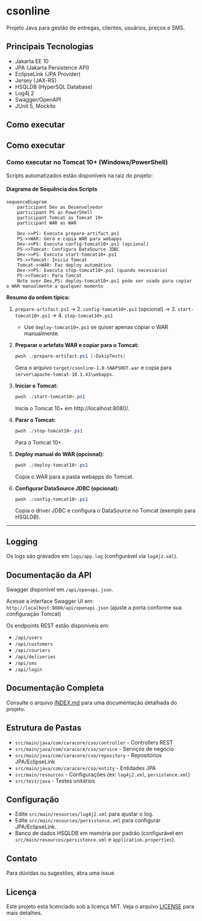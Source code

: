 # csonline

Projeto Java para gestão de entregas, clientes, usuários, preços e SMS.

## Principais Tecnologias

- Jakarta EE 10
- JPA (Jakarta Persistence API)
- EclipseLink (JPA Provider)
- Jersey (JAX-RS)
- HSQLDB (HyperSQL Database)
- Log4j 2
- Swagger/OpenAPI
- JUnit 5, Mockito

## Como executar



## Como executar


### Como executar no Tomcat 10+ (Windows/PowerShell)

Scripts automatizados estão disponíveis na raiz do projeto:

#### Diagrama de Sequência dos Scripts

```mermaid
sequenceDiagram
    participant Dev as Desenvolvedor
    participant PS as PowerShell
    participant Tomcat as Tomcat 10+
    participant WAR as WAR

    Dev->>PS: Executa prepare-artifact.ps1
    PS->>WAR: Gera e copia WAR para webapps
    Dev->>PS: Executa config-tomcat10+.ps1 (opcional)
    PS->>Tomcat: Configura DataSource JDBC
    Dev->>PS: Executa start-tomcat10+.ps1
    PS->>Tomcat: Inicia Tomcat
    Tomcat->>WAR: Faz deploy automático
    Dev->>PS: Executa stop-tomcat10+.ps1 (quando necessário)
    PS->>Tomcat: Para Tomcat
    Note over Dev,PS: deploy-tomcat10+.ps1 pode ser usado para copiar o WAR manualmente a qualquer momento
```

**Resumo da ordem típica:**

1. `prepare-artifact.ps1` → 2. `config-tomcat10+.ps1` (opcional) → 3. `start-tomcat10+.ps1` → 4. `stop-tomcat10+.ps1`
   - Use `deploy-tomcat10+.ps1` se quiser apenas copiar o WAR manualmente.

1. **Preparar o artefato WAR e copiar para o Tomcat:**
   ```powershell
   pwsh ./prepare-artifact.ps1 [-DskipTests]
   ```
   Gera o arquivo `target/csonline-1.0-SNAPSHOT.war` e copia para `server\apache-tomcat-10.1.43\webapps`.

2. **Iniciar o Tomcat:**
   ```powershell
   pwsh ./start-tomcat10+.ps1
   ```
   Inicia o Tomcat 10+ em http://localhost:8080/.

3. **Parar o Tomcat:**
   ```powershell
   pwsh ./stop-tomcat10+.ps1
   ```
   Para o Tomcat 10+.

4. **Deploy manual do WAR (opcional):**
   ```powershell
   pwsh ./deploy-tomcat10+.ps1
   ```
   Copia o WAR para a pasta webapps do Tomcat.

5. **Configurar DataSource JDBC (opcional):**
   ```powershell
   pwsh ./config-tomcat10+.ps1
   ```
   Copia o driver JDBC e configura o DataSource no Tomcat (exemplo para HSQLDB).

---

## Logging

Os logs são gravados em `logs/app.log` (configurável via `log4j2.xml`).

## Documentação da API

Swagger disponível em `/api/openapi.json`.

Acesse a interface Swagger UI em:  
`http://localhost:8080/api/openapi.json`
(ajuste a porta conforme sua configuração Tomcat)

Os endpoints REST estão disponíveis em:  
- `/api/users`
- `/api/customers`
- `/api/couriers`
- `/api/deliveries`
- `/api/sms`
- `/api/login`

## Documentação Completa

Consulte o arquivo [INDEX.md](doc/INDEX.md) para uma documentação detalhada do projeto.

## Estrutura de Pastas

- `src/main/java/com/caracore/cso/controller` - Controllers REST
- `src/main/java/com/caracore/cso/service` - Serviços de negócio
- `src/main/java/com/caracore/cso/repository` - Repositórios JPA/EclipseLink
- `src/main/java/com/caracore/cso/entity` - Entidades JPA
- `src/main/resources` - Configurações (ex: `log4j2.xml`, `persistence.xml`)
- `src/test/java` - Testes unitários

## Configuração

- Edite `src/main/resources/log4j2.xml` para ajustar o log.
- Edite `src/main/resources/persistence.xml` para configurar JPA/EclipseLink.
- Banco de dados HSQLDB em memória por padrão (configurável em `src/main/resources/persistence.xml` e `application.properties`).

## Contato

Para dúvidas ou sugestões, abra uma issue.

## Licença

Este projeto está licenciado sob a licença MIT. Veja o arquivo [LICENSE](LICENSE) para mais detalhes.
